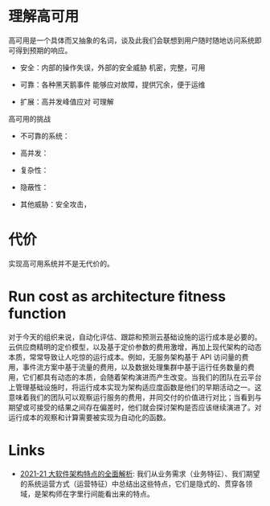 # 理解高可用

高可用是一个具体而又抽象的名词，谈及此我们会联想到用户随时随地访问系统即可得到预期的响应。

- 安全：内部的操作失误，外部的安全威胁 机密，完整，可用

- 可靠：各种黑天鹅事件 能够应对故障，提供冗余，便于运维

- 扩展：高并发峰值应对 可理解    

高可用的挑战

- 不可靠的系统：

- 高并发：  

- 复杂性：

- 隐蔽性：

- 其他威胁：安全攻击，

# 代价

实现高可用系统并不是无代价的。

# Run cost as architecture fitness function

对于今天的组织来说，自动化评估、跟踪和预测云基础设施的运行成本是必要的。云供应商精明的定价模型，以及基于定价参数的费用激增，再加上现代架构的动态本质，常常导致让人吃惊的运行成本。例如，无服务架构基于 API 访问量的费用，事件流方案中基于流量的费用，以及数据处理集群中基于运行任务数量的费用，它们都具有动态的本质，会随着架构演进而产生改变。当我们的团队在云平台上管理基础设施时，将运行成本实现为架构适应度函数是他们的早期活动之一。这意味着我们的团队可以观察运行服务的费用，并同交付的价值进行对比；当看到与期望或可接受的结果之间存在偏差时，他们就会探讨架构是否应该继续演进了。对运行成本的观察和计算需要被实现为自动化的函数。

# Links

- [2021-21 大软件架构特点的全面解析](https://mp.weixin.qq.com/s?__biz=MzA3OTc0MzY1Mg==&mid=2247502628&idx=5&sn=29d08b015eca4ffc8d72a11e54750f6e&scene=58&subscene=0): 我们从业务需求（业务特征）、我们期望的系统运营方式（运营特征）中总结出这些特点，它们是隐式的、贯穿各领域，是架构师在字里行间能看出来的特点。